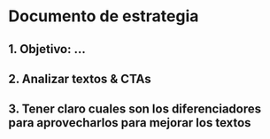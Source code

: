 # Documento de estrategia 

 ## 1. Objetivo: ... 
 
 ## 2. Analizar textos & CTAs

 ## 3. Tener claro cuales son los diferenciadores para aprovecharlos para mejorar los textos